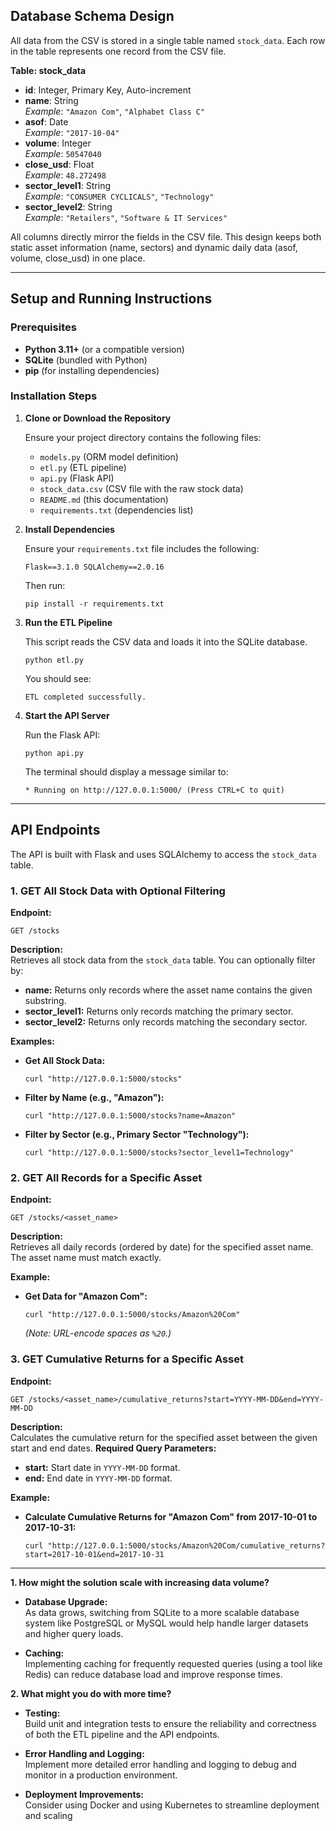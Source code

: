 Database Schema Design
----------------------

All data from the CSV is stored in a single table named `stock_data`. Each row in the table represents one record from the CSV file.

**Table: stock_data**

-   **id**: Integer, Primary Key, Auto-increment
-   **name**: String\
    *Example*: `"Amazon Com"`, `"Alphabet Class C"`
-   **asof**: Date\
    *Example*: `"2017-10-04"`
-   **volume**: Integer\
    *Example*: `50547040`
-   **close_usd**: Float\
    *Example*: `48.272498`
-   **sector_level1**: String\
    *Example*: `"CONSUMER CYCLICALS"`, `"Technology"`
-   **sector_level2**: String\
    *Example*: `"Retailers"`, `"Software & IT Services"`

All columns directly mirror the fields in the CSV file. This design keeps both static asset information (name, sectors) and dynamic daily data (asof, volume, close_usd) in one place.

* * * * *

Setup and Running Instructions
------------------------------

### Prerequisites

-   **Python 3.11+** (or a compatible version)
-   **SQLite** (bundled with Python)
-   **pip** (for installing dependencies)

### Installation Steps

1.  **Clone or Download the Repository**

    Ensure your project directory contains the following files:

    -   `models.py` (ORM model definition)
    -   `etl.py` (ETL pipeline)
    -   `api.py` (Flask API)
    -   `stock_data.csv` (CSV file with the raw stock data)
    -   `README.md` (this documentation)
    -   `requirements.txt` (dependencies list)

2.  **Install Dependencies**

    Ensure your `requirements.txt` file includes the following:

    `Flask==3.1.0
    SQLAlchemy==2.0.16`

    Then run:

    `pip install -r requirements.txt`

3.  **Run the ETL Pipeline**

    This script reads the CSV data and loads it into the SQLite database.

    `python etl.py`

    You should see:

    `ETL completed successfully.`

4.  **Start the API Server**

    Run the Flask API:

    `python api.py`

    The terminal should display a message similar to:


    `* Running on http://127.0.0.1:5000/ (Press CTRL+C to quit)`

* * * * *

API Endpoints
-------------

The API is built with Flask and uses SQLAlchemy to access the `stock_data` table.

### 1\. GET All Stock Data with Optional Filtering

**Endpoint:**

`GET /stocks`

**Description:**\
Retrieves all stock data from the `stock_data` table. You can optionally filter by:

-   **name:** Returns only records where the asset name contains the given substring.
-   **sector_level1:** Returns only records matching the primary sector.
-   **sector_level2:** Returns only records matching the secondary sector.

**Examples:**

-   **Get All Stock Data:**


    `curl "http://127.0.0.1:5000/stocks"`

-   **Filter by Name (e.g., "Amazon"):**


    `curl "http://127.0.0.1:5000/stocks?name=Amazon"`

-   **Filter by Sector (e.g., Primary Sector "Technology"):**


    `curl "http://127.0.0.1:5000/stocks?sector_level1=Technology"`

### 2\. GET All Records for a Specific Asset

**Endpoint:**


`GET /stocks/<asset_name>`

**Description:**\
Retrieves all daily records (ordered by date) for the specified asset name. The asset name must match exactly.

**Example:**

-   **Get Data for "Amazon Com":**


    `curl "http://127.0.0.1:5000/stocks/Amazon%20Com"`

    *(Note: URL-encode spaces as `%20`.)*

### 3\. GET Cumulative Returns for a Specific Asset

**Endpoint:**


`GET /stocks/<asset_name>/cumulative_returns?start=YYYY-MM-DD&end=YYYY-MM-DD`

**Description:**\
Calculates the cumulative return for the specified asset between the given start and end dates. 
**Required Query Parameters:**

-   **start:** Start date in `YYYY-MM-DD` format.
-   **end:** End date in `YYYY-MM-DD` format.

**Example:**

-   **Calculate Cumulative Returns for "Amazon Com" from 2017-10-01 to 2017-10-31:**


    `curl "http://127.0.0.1:5000/stocks/Amazon%20Com/cumulative_returns?start=2017-10-01&end=2017-10-31`


----------------------


**1\. How might the solution scale with increasing data volume?**

-   **Database Upgrade:**\
    As data grows, switching from SQLite to a more scalable database system like PostgreSQL or MySQL would help handle larger datasets and higher query loads.

-   **Caching:**\
    Implementing caching for frequently requested queries (using a tool like Redis) can reduce database load and improve response times.


**2\. What might you do with more time?**

-   **Testing:**\
    Build unit and integration tests to ensure the reliability and correctness of both the ETL pipeline and the API endpoints.

-   **Error Handling and Logging:**\
    Implement more detailed error handling and logging to debug and monitor in a production environment.

-   **Deployment Improvements:**\
    Consider using Docker and using Kubernetes to streamline deployment and scaling
